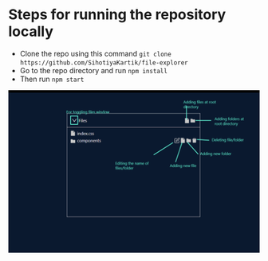 # Steps for running the repository locally

- Clone the repo using this command `git clone https://github.com/SihotiyaKartik/file-explorer`
- Go to the repo directory and run `npm install`
- Then run `npm start`

![File Explorer Image](src/data/img/file-explorer.png)

